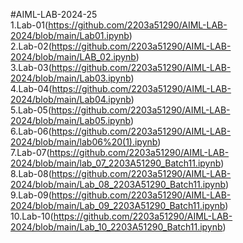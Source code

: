 #AIML-LAB-2024-25  
1.Lab-01(https://github.com/2203a51290/AIML-LAB-2024/blob/main/Lab01.ipynb)  
2.Lab-02(https://github.com/2203a51290/AIML-LAB-2024/blob/main/LAB_02.ipynb)  
3.Lab-03(https://github.com/2203a51290/AIML-LAB-2024/blob/main/Lab03.ipynb)  
4.Lab-04(https://github.com/2203a51290/AIML-LAB-2024/blob/main/Lab04.ipynb)  
5.Lab-05(https://github.com/2203a51290/AIML-LAB-2024/blob/main/Lab05.ipynb)  
6.Lab-06(https://github.com/2203a51290/AIML-LAB-2024/blob/main/lab06%20(1).ipynb)  
7.Lab-07(https://github.com/2203a51290/AIML-LAB-2024/blob/main/lab_07_2203A51290_Batch11.ipynb)  
8.Lab-08(https://github.com/2203a51290/AIML-LAB-2024/blob/main/Lab_08_2203A51290_Batch11.ipynb)  
9.Lab-09(https://github.com/2203a51290/AIML-LAB-2024/blob/main/Lab_09_2203A51290_Batch11.ipynb)  
10.Lab-10(https://github.com/2203a51290/AIML-LAB-2024/blob/main/Lab_10_2203A51290_Batch11.ipynb)

